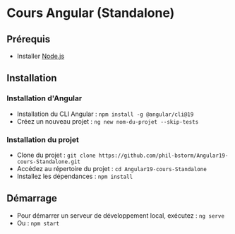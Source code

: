 # Cours Angular (Standalone)

## Prérequis

- Installer [Node.js](https://nodejs.org/en/download/)

## Installation

### Installation d'Angular

- Installation du CLI Angular : `npm install -g @angular/cli@19`
- Créez un nouveau projet : `ng new nom-du-projet --skip-tests`

### Installation du projet

- Clone du projet : `git clone https://github.com/phil-bstorm/Angular19-cours-Standalone.git`
- Accédez au répertoire du projet : `cd Angular19-cours-Standalone`
- Installez les dépendances : `npm install`

## Démarrage

- Pour démarrer un serveur de développement local, exécutez : `ng serve`
- Ou : `npm start`
